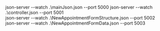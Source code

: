 json-server --watch .\mainJson.json --port 5000
json-server --watch .\controller.json --port 5001  
json-server --watch .\NewAppointmentFormStructure.json --port 5002
json-server --watch .\NewAppointmentFormData.json --port 5003 

